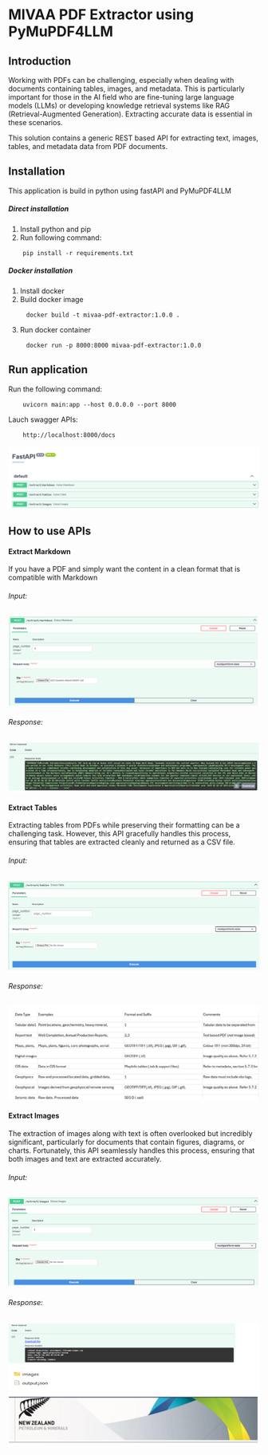 # MIVAA PDF Extractor using PyMuPDF4LLM
## Introduction

Working with PDFs can be challenging, especially when dealing with documents containing tables, images, and metadata. This is particularly important for those in the AI field who are fine-tuning large language models (LLMs) or developing knowledge retrieval systems like RAG (Retrieval-Augmented Generation). Extracting accurate data is essential in these scenarios.

This solution contains a generic REST based API for extracting text, images, tables, and metadata data from PDF documents.


## Installation 
This application is build in python using fastAPI and PyMuPDF4LLM

##### Direct installation
1. Install python and pip
2. Run following command:
```
    pip install -r requirements.txt
```

##### Docker installation
1. Install docker
2. Build docker image
```
     docker build -t mivaa-pdf-extractor:1.0.0 .
```
3. Run docker container
```
     docker run -p 8000:8000 mivaa-pdf-extractor:1.0.0
```
## Run application

Run the following command:
```
    uvicorn main:app --host 0.0.0.0 --port 8000
```

Lauch swagger APIs:
```
    http://localhost:8000/docs
```
![Alt text](images/swagger_home.jpg)

## How to use APIs


#### Extract Markdown

If you have a PDF and simply want the content in a clean format that is compatible with Markdown
###### Input:
![Alt text](images/swagger_extract_markdown_input.jpg)

###### Response:
![Alt text](images/swagger_extract_markdown_response.jpg)



#### Extract Tables

Extracting tables from PDFs while preserving their formatting can be a challenging task. However, this API gracefully handles this process, ensuring that tables are extracted cleanly and returned as a CSV file.

###### Input:
![Alt text](images/swagger_extract_table_input.jpg)

###### Response:
![Alt text](images/swagger_extract_table_response.jpg)



#### Extract Images

The extraction of images along with text is often overlooked but incredibly significant, particularly for documents that contain figures, diagrams, or charts. Fortunately, this API seamlessly handles this process, ensuring that both images and text are extracted accurately.

###### Input:
![Alt text](images/swagger_extract_images_input.jpg)

###### Response:
![Alt text](images/swagger_extract_images_response.jpg)




